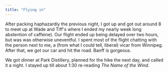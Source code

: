 ```yaml
---
title: "Flying in"
---
```


After packing haphazardly the previous night, I got up and got out around 8 to meet up at Wade and Tiff's where I ended my nearly week long abstention of caffeine). Our flight ended up being delayed over two hours, but was was otherwise uneventful. I spent most of the flight chatting with the person next to me, a  (from what I could tell, liberal) vicar from Winnipeg. After that, we got our car and hit the road. Banff is gorgeous.

We got dinner at Park Distillery, planned for the hike the next day, and called it a night. I stayed up till about 1:30 re-reading *The Name of the Wind*.
